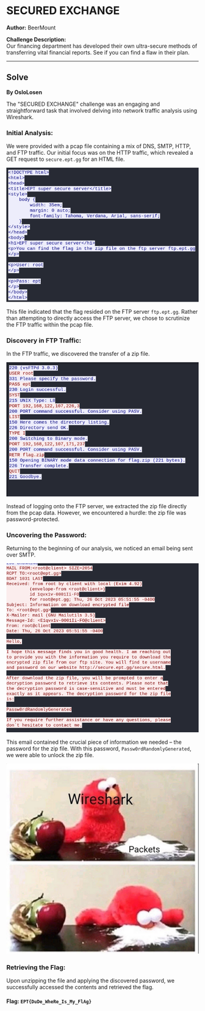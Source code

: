 # SECURED EXCHANGE
**Author:** BeerMount

**Challenge Description:**  
Our financing department has developed their own ultra-secure methods of transferring vital financial reports. See if you can find a flaw in their plan.

---

## Solve
**By OsloLosen**

The "SECURED EXCHANGE" challenge was an engaging and straightforward task that involved delving into network traffic analysis using Wireshark.

### Initial Analysis:
We were provided with a pcap file containing a mix of DNS, SMTP, HTTP, and FTP traffic. Our initial focus was on the HTTP traffic, which revealed a GET request to `secure.ept.gg` for an HTML file.

![HTTP Traffic](html.png)

This file indicated that the flag resided on the FTP server `ftp.ept.gg`. Rather than attempting to directly access the FTP server, we chose to scrutinize the FTP traffic within the pcap file.

### Discovery in FTP Traffic:
In the FTP traffic, we discovered the transfer of a zip file.

![FTP Traffic](ftp.png)

Instead of logging onto the FTP server, we extracted the zip file directly from the pcap data. However, we encountered a hurdle: the zip file was password-protected.

### Uncovering the Password:
Returning to the beginning of our analysis, we noticed an email being sent over SMTP.

![SMTP Email](email.png)

This email contained the crucial piece of information we needed – the password for the zip file. With this password, `Passw0rdRandomlyGenerated`, we were able to unlock the zip file.

![Unzipped File](funny.png)

### Retrieving the Flag:
Upon unzipping the file and applying the discovered password, we successfully accessed the contents and retrieved the flag.

#### Flag: `EPT{DuDe_WheRe_Is_My_FlAg}`
